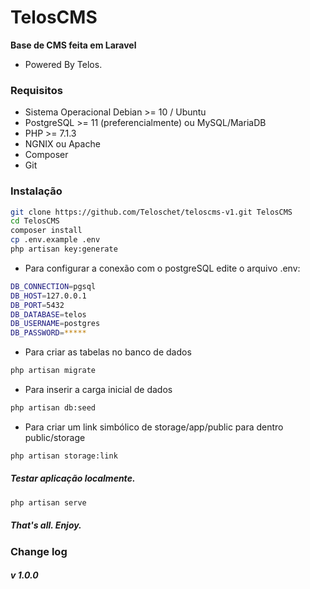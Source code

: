 # TelosCMS
**Base de CMS feita em Laravel**
- Powered By Telos.

### Requisitos

- Sistema Operacional Debian >= 10 / Ubuntu
- PostgreSQL >= 11 (preferencialmente) ou MySQL/MariaDB
- PHP >= 7.1.3
- NGNIX ou Apache
- Composer
- Git

### Instalação
```bash
git clone https://github.com/Teloschet/teloscms-v1.git TelosCMS
cd TelosCMS
composer install
cp .env.example .env
php artisan key:generate
```

- Para configurar a conexão com o postgreSQL edite o arquivo .env:
```bash
DB_CONNECTION=pgsql
DB_HOST=127.0.0.1
DB_PORT=5432
DB_DATABASE=telos
DB_USERNAME=postgres
DB_PASSWORD=*****
```

- Para criar as tabelas no banco de dados
```bash
php artisan migrate
```
- Para inserir a carga inicial de dados
```bash
php artisan db:seed
``` 

- Para criar um link simbólico de storage/app/public para dentro public/storage
```bash
php artisan storage:link
```

##### Testar aplicação localmente.
```bash
php artisan serve
```

##### That's all. Enjoy.

### Change log
##### v 1.0.0
